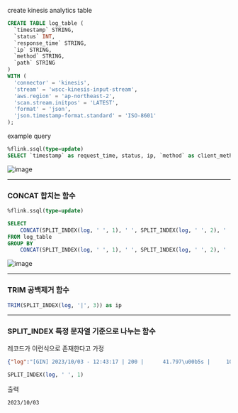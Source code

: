 create kinesis analytics table
```sql
CREATE TABLE log_table (
  `timestamp` STRING,
  `status` INT,
  `response_time` STRING,
  `ip` STRING,
  `method` STRING,
  `path` STRING
)
WITH (
  'connector' = 'kinesis',
  'stream' = 'wscc-kinesis-input-stream',
  'aws.region' = 'ap-northeast-2',
  'scan.stream.initpos' = 'LATEST',
  'format' = 'json',
  'json.timestamp-format.standard' = 'ISO-8601'
);
```

example query
```sql
%flink.ssql(type=update)
SELECT `timestamp` as request_time, status, ip, `method` as client_method, path FROM log_table;
```
![image](https://github.com/demopassword/SQL/assets/145639874/4c800f1f-50d4-49d3-ad45-8979ae10dce6)


---

### CONCAT 합치는 함수
```sql
%flink.ssql(type=update)

SELECT
    CONCAT(SPLIT_INDEX(log, ' ', 1), ' ', SPLIT_INDEX(log, ' ', 2), ' ', SPLIT_INDEX(log, ' ', 3)) as time_request
FROM log_table
GROUP BY
    CONCAT(SPLIT_INDEX(log, ' ', 1), ' ', SPLIT_INDEX(log, ' ', 2), ' ', SPLIT_INDEX(log, ' ', 3))
```
![image](https://github.com/demopassword/SQL/assets/145639874/9058f0ed-430e-4375-9b83-db71bebe8ff8)

---

### TRIM 공백제거 함수
```sql
TRIM(SPLIT_INDEX(log, '|', 3)) as ip
```
---

### SPLIT_INDEX 특정 문자열 기준으로 나누는 함수
레코드가 이런식으로 존재한다고 가정
```json
{"log":"[GIN] 2023/10/03 - 12:43:17 | 200 |      41.797\u00b5s |     10.20.14.80 | GET      \"/health\""}
```
```sql
SPLIT_INDEX(log, ' ', 1)
```

출력
```
2023/10/03
```
